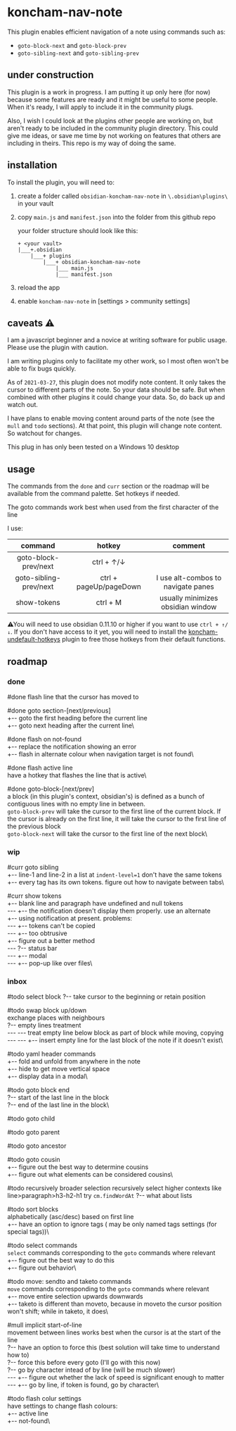 # koncham-nav-note

This plugin enables efficient navigation of a note using commands such as:

+ `goto-block-next` and `goto-block-prev`
+ `goto-sibling-next` and `goto-sibling-prev`


## under construction

This plugin is a work in progress. I am putting it up only here (for now) because some features are ready and it might be useful to some people. When it's ready, I will apply to include it in the community plugs.

Also, I wish I could look at the plugins other people are working on, but aren't ready to be included in the community plugin directory. This could give me ideas, or save me time by not working on features that others are including in theirs. This repo is my way of doing the same.

## installation

To install the plugin, you will need to:
1. create a folder called `obsidian-koncham-nav-note` in `\.obsidian\plugins\` in your vault
2. copy `main.js` and `manifest.json` into the folder from this github repo

	your folder structure should look like this:

	```treeview
	+ <your vault>
	|___+.obsidian
		|___+ plugins
			|___+ obsidian-koncham-nav-note
				|___ main.js
				|___ manifest.json
	```
3. reload the app
4. enable `koncham-nav-note` in [settings > community settings]

## caveats ⚠

I am a javascript beginner and a novice at writing software for public usage. Please use the plugin with caution.

I am writing plugins only to facilitate my other work, so I most often won't be able to fix bugs quickly.

As of  `2021-03-27`, this plugin does not modify note content. It only takes the cursor to different parts of the note. So your data should be safe. But when combined with other plugins it could change your data. So, do back up and watch out.

I have plans to enable moving content around parts of the note (see the `mull` and `todo` sections). At that point, this plugin will change note content. So watchout for changes.

This plug in has only been tested on a  Windows 10 desktop

## usage

The commands from the `done` and `curr` section or the roadmap will be available from the command palette. Set hotkeys if needed. 

The goto commands work best when used from the first character of the line

I use:

|        command         |         hotkey         |              comment               |
|:----------------------:|:----------------------:|:----------------------------------:|
|  goto-block-prev/next  |       ctrl + ↑/↓       |                                    |
| goto-sibling-prev/next | ctrl + pageUp/pageDown | I use alt-combos to navigate panes |
|      show-tokens       |        ctrl + M        | usually minimizes obsidian window  |

⚠You will need to use obsidian 0.11.10 or higher if you want to use `ctrl + ↑/↓`. If you don't have access to it yet, you will need to install the [koncham-undefault-hotkeys](https://github.com/manogna4/obsidian-koncham-undefault-hotkeys) plugin to free those hotkeys from their default functions.

## roadmap

### done

#done flash line that the cursor has moved to

#done goto section-[next/previous]\
+-- goto the first heading before the current line\
+-- goto next heading after the current line\

#done flash on not-found\
+-- replace the notification showing an error\
+-- flash in alternate colour when navigation target is not found\

#done flash active line\
have a hotkey that flashes the line that is active\

#done goto-block-[next/prev]\
a block (in this plugin's context, obsidian's) is defined as a bunch of contiguous lines with no empty line in between.\
`goto-block-prev` will take the cursor to the first line of the current block. If the cursor is already on the first line, it will take the cursor to the first line of the previous block\
`goto-block-next` will take the cursor to the first line of the next block\

###  wip

#curr goto sibling\
+-- line-1 and line-2 in a list at `indent-level=1` don't have the same tokens\
+-- every tag has its own tokens. figure out how to navigate between tabs\


#curr show tokens\
+-- blank line and paragraph have undefined and null tokens\
--- +-- the notification doesn't display them properly. use an alternate\
+-- using notification at present. problems:\
--- +-- tokens can't be copied\
--- +-- too obtrusive\
+-- figure out a better method\
--- ?-- status bar\
--- +-- modal\
--- +-- pop-up like over files\

### inbox

#todo select block
?-- take cursor to the beginning or retain position

#todo swap block up/down\
exchange places with neighbours\
?-- empty lines treatment\
--- --- treat empty line below block as part of block while moving, copying\
--- --- +-- insert empty line for the last block of the note if it doesn't exist\

#todo yaml header commands\
+-- fold and unfold from anywhere in the note\
+-- hide to get move vertical space\
+-- display data in a modal\

#todo goto block end\
?-- start of the last line in the block\
?-- end of the last line in the block\

#todo goto child

#todo goto parent

#todo goto ancestor

#todo goto cousin\
+-- figure out the best way to determine cousins\
+-- figure out what elements can be considered cousins\

#todo recursively broader selection
recursively select higher contexts like line>paragraph>h3-h2-h1 
try `cm.findWordAt`
?-- what about lists

#todo sort blocks\
alphabetically (asc/desc) based on first line\
+-- have an option to ignore tags ( may be only named tags settings (for special tags))\

#todo select commands\
`select` commands corresponding to the `goto` commands where relevant\
+-- figure out the best way to do this\
+-- figure out behavior\


#todo move: sendto and taketo commands\
`move` commands corresponding to the `goto` commands where relevant\
+-- move entire selection upwards downwards\
+-- taketo is different than moveto, because in moveto the cursor position won't shift; while in taketo, it does\


#mull implicit start-of-line\
movement between lines works best when the cursor is at the start of the line\
?-- have an option to force this (best solution will take time to understand how to)\
?-- force this before every goto (I'll go with this now)\
?-- go by character intead of by line (will be much slower)\
--- +-- figure out whether the lack of speed is significant enough to matter\
--- +-- go by line, if token is found, go by character\

#todo flash colur settings\
have settings to change flash colours:\
+-- active line\
+-- not-found\